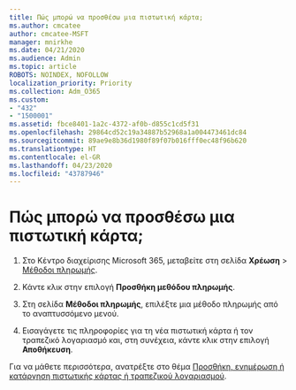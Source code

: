```yaml
---
title: Πώς μπορώ να προσθέσω μια πιστωτική κάρτα;
ms.author: cmcatee
author: cmcatee-MSFT
manager: mnirkhe
ms.date: 04/21/2020
ms.audience: Admin
ms.topic: article
ROBOTS: NOINDEX, NOFOLLOW
localization_priority: Priority
ms.collection: Adm_O365
ms.custom:
- "432"
- "1500001"
ms.assetid: fbce8401-1a2c-4372-af0b-d855c1cd5f31
ms.openlocfilehash: 29864cd52c19a34887b52968a1a004473461dc84
ms.sourcegitcommit: 89ae9e8b36d1980f89f07b016fff0ec48f96b620
ms.translationtype: HT
ms.contentlocale: el-GR
ms.lasthandoff: 04/23/2020
ms.locfileid: "43787946"
---
```

# <a name="how-do-i-add-a-credit-card"></a>Πώς μπορώ να προσθέσω μια πιστωτική κάρτα;

1. Στο Κέντρο διαχείρισης Microsoft 365, μεταβείτε στη σελίδα **Χρέωση** \> [Μέθοδοι πληρωμής](https://go.microsoft.com/fwlink/p/?linkid=2018806).

2. Κάντε κλικ στην επιλογή **Προσθήκη μεθόδου πληρωμής**.

3. Στη σελίδα **Μέθοδοι πληρωμής**, επιλέξτε μια μέθοδο πληρωμής από το αναπτυσσόμενο μενού.

4. Εισαγάγετε τις πληροφορίες για τη νέα πιστωτική κάρτα ή τον τραπεζικό λογαριασμό και, στη συνέχεια, κάντε κλικ στην επιλογή **Αποθήκευση**.

Για να μάθετε περισσότερα, ανατρέξτε στο θέμα [Προσθήκη, ενημέρωση ή κατάργηση πιστωτικής κάρτας ή τραπεζικού λογαριασμού](https://docs.microsoft.com/office365/admin/subscriptions-and-billing/add-update-or-remove-credit-card-or-bank-account).
